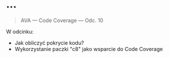 # ...

> AVA — Code Coverage — Odc. 10

W odcinku:

* Jak obliczyć pokrycie kodu?
* Wykorzystanie paczki "c8" jako wsparcie do Code Coverage
